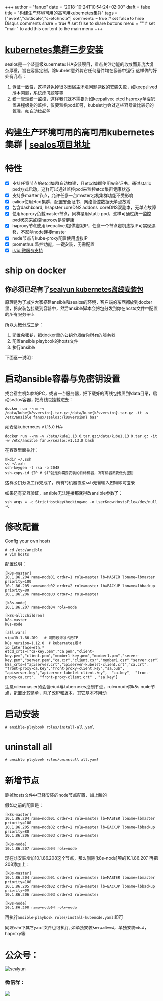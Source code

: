 +++
author = "fanux"
date = "2018-10-24T10:54:24+02:00"
draft = false
title = "构建生产环境可用的高可用kubernetes集群"
tags = ["event","dotScale","sketchnote"]
comments = true     # set false to hide Disqus comments
share = true        # set false to share buttons
menu = ""           # set "main" to add this content to the main menu
+++

# [kubernetes集群三步安装](https://sealyun.com/pro/products/)

sealos是一个轻量级kubernetes HA安装项目，重点关注功能的收敛而非庞大复杂厚重，旨在容易定制。除kubelet意外其它任何组件均在容器中运行
这样做的好处有几点：

1. 保证一致性，这样避免掉很多因宿主环境问题导致的安装失败，如keepalived版本问题，系统库问题等等
2. 统一管理统一监控，这样我们就不需要为如keepalived etcd haproxy单独配置进程级别的监控，仅要监控pod即可，kubelet也会对这些容器做比较好的管理，如自动拉起等

# 构建生产环境可用的高可用kubernetes集群 | [sealos项目地址](https://github.com/fanux/sealos)

# 特性
- [x] 支持任意节点的etcd集群自动构建，且etcd集群使用安全证书，通过static pod方式启动，这样可以通过监控pod来监控etcd集群健康状态
- [x] 支持多master节点，允许任意一台master宕机集群功能不受影响
- [x] calico使用etcd集群，配置安全证书，网络管控数据无单点故障
- [x] 包含dashboard, heapster coreDNS addons, coreDNS双副本，无单点故障
- [x] 使用haproxy负载master节点，同样是用static pod，这样可通过统一监控pod状态来监控haproxy是否健康
- [x] haproxy节点使用keepalived提供虚拟IP，任意一个节点宕机虚拟IP可实现漂移，不影响node连接master
- [x] node节点与kube-proxy配置使用虚拟IP
- [x] promethus 监控功能，一键安装，无需配置
- [x] [istio 微服务支持](https://sealyun.com/pro/istio/)

# ship on docker
## 你必须已经有了[sealyun kubernetes离线安装包](https://sealyun.com/pro/products/) 

原理是为了减少大家搭建ansible和sealos的环境，客户端的东西都放到docker里，把安装包挂载到容器中，然后ansible脚本会把包分发到你在hosts文件中配置的所有服务器上

所以大概分成三步：

1. 配置免密钥，把docker里的公钥分发给你所有的服务器
2. 配置ansible playbook的hosts文件
3. 执行ansible

下面逐一说明：

# 启动ansible容器与免密钥设置
找台宿主机如你的PC，或者一台服务器，把下载好的离线包拷贝到/data目录，启动sealos容器，把离线包挂载进去：
```
docker run --rm -v /data/kube{k8sversion}.tar.gz:/data/kube{k8sversion}.tar.gz -it -w /etc/ansible fanux/sealos:{k8sversion} bash
```
如安装kubernetes v1.13.0 HA:
```
docker run --rm -v /data/kube1.13.0.tar.gz:/data/kube1.13.0.tar.gz -it -w /etc/ansible fanux/sealos:v1.13.0 bash
```

在容器里面执行：
```
mkdir ~/.ssh
cd ~/.ssh
ssh-keygen -t rsa -b 2048
ssh-copy-id $IP # $IP就是你需要安装的目标机器，所有机器都要做免密钥
```
这样公钥分发工作完成了，所有的机器直接ssh无需输入密码即可登录

如果还有交互验证，ansible无法连接那就得改ansible参数了：
```
ssh_args = -o StrictHostKeyChecking=no -o UserKnownHostsFile=/dev/null -C
```

# 修改配置
Config your own hosts
```
# cd /etc/ansible
# vim hosts
```
配置说明：
```
[k8s-master]
10.1.86.204 name=node01 order=1 role=master lb=MASTER lbname=lbmaster priority=100
10.1.86.205 name=node02 order=2 role=master lb=BACKUP lbname=lbbackup priority=80
10.1.86.206 name=node03 order=3 role=master 

[k8s-node]
10.1.86.207 name=node04 role=node

[k8s-all:children]
k8s-master
k8s-node

[all:vars]
vip=10.1.86.209   # 同网段未被占用IP
k8s_version=1.12.0  # kubernetes版本
ip_interface=eth.*
etcd_crts=["ca-key.pem","ca.pem","client-key.pem","client.pem","member1-key.pem","member1.pem","server-key.pem","server.pem","ca.csr","client.csr","member1.csr","server.csr"]
k8s_crts=["apiserver.crt","apiserver-kubelet-client.crt","ca.crt", "front-proxy-ca.key","front-proxy-client.key","sa.pub", "apiserver.key","apiserver-kubelet-client.key",  "ca.key",  "front-proxy-ca.crt",  "front-proxy-client.crt" , "sa.key"]
```

注意role=master的会装etcd与kubernetes控制节点，role=node即k8s node节点，配置比较简单，除了改IP和版本，其它基本不用动

# 启动安装
```
# ansible-playbook roles/install-all.yaml
```

# uninstall all
```
# ansible-playbook roles/uninstall-all.yaml
```

# 新增节点
删掉hosts文件中已经安装的node节点配置，加上新的

假如之前的配置是：
```
[k8s-master]
10.1.86.204 name=node01 order=1 role=master lb=MASTER lbname=lbmaster priority=100
10.1.86.205 name=node02 order=2 role=master lb=BACKUP lbname=lbbackup priority=80
10.1.86.206 name=node03 order=3 role=master 

[k8s-node]
10.1.86.207 name=node04 role=node
```
现在想安装增加10.1.86.208这个节点，那么删除[k8s-node]项的10.1.86.207 再把208添加上：

```
[k8s-master]
10.1.86.204 name=node01 order=1 role=master lb=MASTER lbname=lbmaster priority=100
10.1.86.205 name=node02 order=2 role=master lb=BACKUP lbname=lbbackup priority=80
10.1.86.206 name=node03 order=3 role=master 

[k8s-node]
10.1.86.208 name=node04 role=node
```
再执行`ansible-playbook roles/install-kubenode.yaml` 即可

同理role下其它yaml文件也可执行, 如单独安装keepalived，单独安装etcd，haproxy等

# 公众号：
![sealyun](https://sealyun.com/kubernetes-qrcode.jpg)

### 微信群：
![](/wechatgroup1.png)

